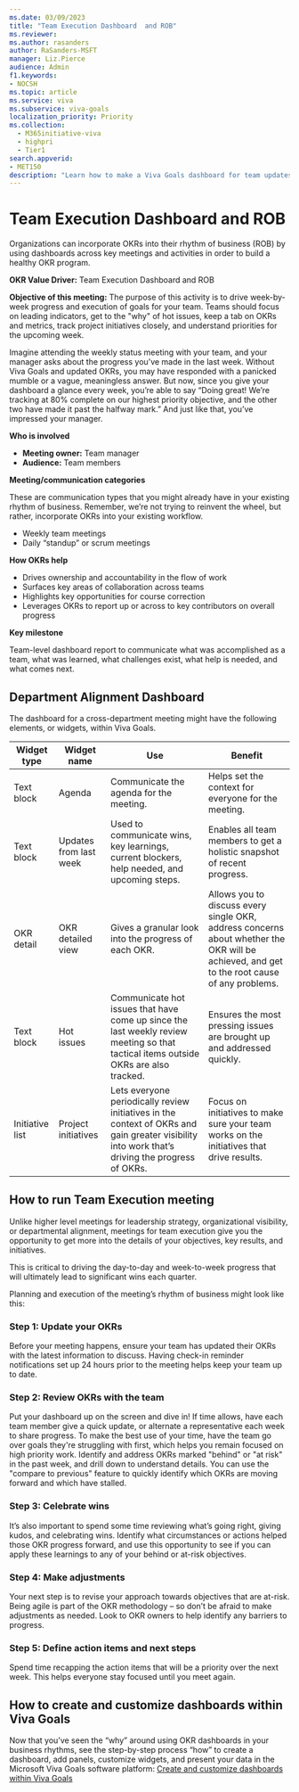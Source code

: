 ```yaml
---
ms.date: 03/09/2023
title: "Team Execution Dashboard  and ROB"
ms.reviewer: 
ms.author: rasanders
author: RaSanders-MSFT
manager: Liz.Pierce
audience: Admin
f1.keywords:
- NOCSH
ms.topic: article
ms.service: viva
ms.subservice: viva-goals
localization_priority: Priority
ms.collection:
  - M365initiative-viva
  - highpri
  - Tier1
search.appverid:
- MET150
description: "Learn how to make a Viva Goals dashboard for team updates."
---
```


# Team Execution Dashboard and ROB 

Organizations can incorporate OKRs into their rhythm of business (ROB) by using dashboards across key meetings and activities in order to build a healthy OKR program. 

**OKR Value Driver:**  Team Execution Dashboard and ROB 

**Objective of this meeting:** The purpose of this activity is to drive week-by-week progress and execution of goals for your team. Teams should focus on leading indicators, get to the "why" of hot issues, keep a tab on OKRs and metrics, track project initiatives closely, and understand priorities for the upcoming week. 

Imagine attending the weekly status meeting with your team, and your manager asks about the progress you’ve made in the last week. Without Viva Goals and updated OKRs, you may have responded with a panicked mumble or a vague, meaningless answer. But now, since you give your dashboard a glance every week, you’re able to say “Doing great! We’re tracking at 80% complete on our highest priority objective, and the other two have made it past the halfway mark.” And just like that, you’ve impressed your manager. 

**Who is involved**

- **Meeting owner:** Team manager
- **Audience:** Team members

**Meeting/communication categories**

These are communication types that you might already have in your existing rhythm of business. Remember, we’re not trying to reinvent the wheel, but rather, incorporate OKRs into your existing workflow.  

- Weekly team meetings 
- Daily “standup” or scrum meetings 

**How OKRs help**

- Drives ownership and accountability in the flow of work  
- Surfaces key areas of collaboration across teams   
- Highlights key opportunities for course correction  
- Leverages OKRs to report up or across to key contributors on overall progress 

**Key milestone**

Team-level dashboard report to communicate what was accomplished as a team, what was learned, what challenges exist, what help is needed, and what comes next.  

## Department Alignment Dashboard

The dashboard for a cross-department meeting might have the following elements, or widgets, within Viva Goals. 


|Widget type   |Widget name   |Use  |Benefit  |
|---------|---------|---------|---------|
|Text block      |Agenda         |Communicate the agenda for the meeting. |Helps set the context for everyone for the meeting.          |
|Text block      |Updates from last week          |Used to communicate wins, key learnings, current blockers, help needed, and upcoming steps.          |Enables all team members to get a holistic snapshot of recent progress.         |
|OKR detail      |OKR detailed view          |Gives a granular look into the progress of each OKR.          |Allows you to discuss every single OKR, address concerns about whether the OKR will be achieved, and get to the root cause of any problems.          |
|Text block      |Hot issues          |Communicate hot issues that have come up since the last weekly review meeting so that tactical items outside OKRs are also tracked.          |Ensures the most pressing issues are brought up and addressed quickly.          |
|Initiative list      |Project initiatives          |Lets everyone periodically review initiatives in the context of OKRs and gain greater visibility into work that’s driving the progress of OKRs.          |Focus on initiatives to make sure your team works on the initiatives that drive results.          |

## How to run Team Execution meeting

Unlike higher level meetings for leadership strategy, organizational visibility, or departmental alignment, meetings for team execution give you the opportunity to get more into the details of your objectives, key results, and initiatives. 

This is critical to driving the day-to-day and week-to-week progress that will ultimately lead to significant wins each quarter.  

Planning and execution of the meeting’s rhythm of business might look like this: 

### Step 1: Update your OKRs 

Before your meeting happens, ensure your team has updated their OKRs with the latest information to discuss. Having check-in reminder notifications set up 24 hours prior to the meeting helps keep your team up to date.  

### Step 2: Review OKRs with the team 

Put your dashboard up on the screen and dive in! If time allows, have each team member give a quick update, or alternate a representative each week to share progress. To make the best use of your time, have the team go over goals they're struggling with first, which helps you remain focused on high priority work. Identify and address OKRs marked "behind" or "at risk" in the past week, and drill down to understand details. You can use the "compare to previous" feature to quickly identify which OKRs are moving forward and which have stalled.  

### Step 3: Celebrate wins 

It’s also important to spend some time reviewing what’s going right, giving kudos, and celebrating wins. Identify what circumstances or actions helped those OKR progress forward, and use this opportunity to see if you can apply these learnings to any of your behind or at-risk objectives.  

### Step 4: Make adjustments 

Your next step is to revise your approach towards objectives that are at-risk. Being agile is part of the OKR methodology – so don’t be afraid to make adjustments as needed. Look to OKR owners to help identify any barriers to progress.  

### Step 5: Define action items and next steps 

Spend time recapping the action items that will be a priority over the next week. This helps everyone stay focused until you meet again. 

## How to create and customize dashboards within Viva Goals 

Now that you’ve seen the “why” around using OKR dashboards in your business rhythms, see the step-by-step process “how” to create a dashboard, add panels, customize widgets, and present your data in the Microsoft Viva Goals software platform: [Create and customize dashboards within Viva Goals ](https://support.microsoft.com/en-us/topic/review-dashboard-with-viva-goals-d195c526-1b6b-45e1-82fd-8daa21dd84a4)
